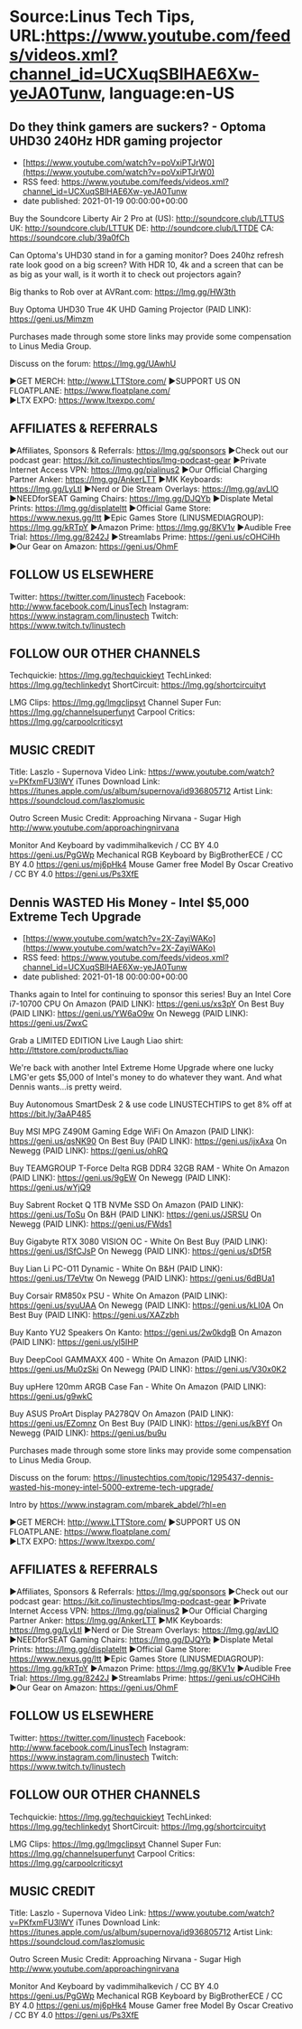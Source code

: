 # Source:Linus Tech Tips, URL:https://www.youtube.com/feeds/videos.xml?channel_id=UCXuqSBlHAE6Xw-yeJA0Tunw, language:en-US

## Do they think gamers are suckers? - Optoma UHD30 240Hz HDR gaming projector
 - [https://www.youtube.com/watch?v=poVxiPTJrW0](https://www.youtube.com/watch?v=poVxiPTJrW0)
 - RSS feed: https://www.youtube.com/feeds/videos.xml?channel_id=UCXuqSBlHAE6Xw-yeJA0Tunw
 - date published: 2021-01-19 00:00:00+00:00

Buy the Soundcore Liberty Air 2 Pro at (US): http://soundcore.club/LTTUS
UK: http://soundcore.club/LTTUK
DE: http://soundcore.club/LTTDE
CA: https://soundcore.club/39a0fCh

Can Optoma's UHD30 stand in for a gaming monitor? Does 240hz refresh rate look good on a big screen? With HDR 10, 4k and a screen that can be as big as your wall, is it worth it to check out projectors again?

Big thanks to Rob over at AVRant.com: https://lmg.gg/HW3th

Buy Optoma UHD30 True 4K UHD Gaming Projector (PAID LINK): https://geni.us/Mimzm

Purchases made through some store links may provide some compensation to Linus Media Group.

Discuss on the forum: https://lmg.gg/UAwhU


►GET MERCH: http://www.LTTStore.com/
►SUPPORT US ON FLOATPLANE: https://www.floatplane.com/  
►LTX EXPO: https://www.ltxexpo.com/   

AFFILIATES & REFERRALS
---------------------------------------------------
►Affiliates, Sponsors & Referrals: https://lmg.gg/sponsors
►Check out our podcast gear: https://kit.co/linustechtips/lmg-podcast-gear
►Private Internet Access VPN: https://lmg.gg/pialinus2
►Our Official Charging Partner Anker: https://lmg.gg/AnkerLTT
►MK Keyboards: https://lmg.gg/LyLtl
►Nerd or Die Stream Overlays: https://lmg.gg/avLlO
►NEEDforSEAT Gaming Chairs: https://lmg.gg/DJQYb
►Displate Metal Prints: https://lmg.gg/displateltt
►Official Game Store: https://www.nexus.gg/ltt
►Epic Games Store (LINUSMEDIAGROUP): https://lmg.gg/kRTpY
►Amazon Prime: https://lmg.gg/8KV1v
►Audible Free Trial: https://lmg.gg/8242J
►Streamlabs Prime: https://geni.us/cOHCiHh
►Our Gear on Amazon: https://geni.us/OhmF

FOLLOW US ELSEWHERE
---------------------------------------------------  
Twitter: https://twitter.com/linustech
Facebook: http://www.facebook.com/LinusTech
Instagram: https://www.instagram.com/linustech
Twitch: https://www.twitch.tv/linustech

FOLLOW OUR OTHER CHANNELS
---------------------------------------------------  
Techquickie: https://lmg.gg/techquickieyt
TechLinked: https://lmg.gg/techlinkedyt
ShortCircuit: https://lmg.gg/shortcircuityt

LMG Clips: https://lmg.gg/lmgclipsyt
Channel Super Fun: https://lmg.gg/channelsuperfunyt
Carpool Critics: https://lmg.gg/carpoolcriticsyt

MUSIC CREDIT
---------------------------------------------------  
Title: Laszlo - Supernova
Video Link: https://www.youtube.com/watch?v=PKfxmFU3lWY
iTunes Download Link: https://itunes.apple.com/us/album/supernova/id936805712
Artist Link: https://soundcloud.com/laszlomusic

Outro Screen Music Credit: Approaching Nirvana - Sugar High http://www.youtube.com/approachingnirvana

Monitor And Keyboard by vadimmihalkevich / CC BY 4.0  https://geni.us/PgGWp
Mechanical RGB Keyboard by BigBrotherECE / CC BY 4.0 https://geni.us/mj6pHk4
Mouse Gamer free Model By Oscar Creativo / CC BY 4.0 https://geni.us/Ps3XfE

## Dennis WASTED His Money - Intel $5,000 Extreme Tech Upgrade
 - [https://www.youtube.com/watch?v=2X-ZayiWAKo](https://www.youtube.com/watch?v=2X-ZayiWAKo)
 - RSS feed: https://www.youtube.com/feeds/videos.xml?channel_id=UCXuqSBlHAE6Xw-yeJA0Tunw
 - date published: 2021-01-18 00:00:00+00:00

Thanks again to Intel for continuing to sponsor this series! Buy an Intel Core i7-10700 CPU
On Amazon (PAID LINK): https://geni.us/xs3pY
On Best Buy (PAID LINK): https://geni.us/YW6aO9w
On Newegg (PAID LINK): https://geni.us/ZwxC

Grab a LIMITED EDITION Live Laugh Liao shirt: http://lttstore.com/products/liao

We're back with another Intel Extreme Home Upgrade where one lucky LMG'er gets $5,000 of Intel's money to do whatever they want. And what Dennis wants...is pretty weird. 

Buy Autonomous SmartDesk 2 & use code LINUSTECHTIPS to get 8% off at https://bit.ly/3aAP485

Buy MSI MPG Z490M Gaming Edge WiFi
On Amazon (PAID LINK): https://geni.us/qsNK90
On Best Buy (PAID LINK): https://geni.us/ijxAxa
On Newegg (PAID LINK): https://geni.us/ohRQ

Buy TEAMGROUP T-Force Delta RGB DDR4 32GB RAM - White
On Amazon (PAID LINK): https://geni.us/9gEW
On Newegg (PAID LINK): https://geni.us/wYjQ9

Buy Sabrent Rocket Q 1TB NVMe SSD
On Amazon (PAID LINK): https://geni.us/ToSu
On B&H (PAID LINK): https://geni.us/JSRSU
On Newegg (PAID LINK): https://geni.us/FWds1

Buy Gigabyte RTX 3080 VISION OC - White
On Best Buy (PAID LINK): https://geni.us/ISfCJsP
On Newegg (PAID LINK): https://geni.us/sDf5R

Buy Lian Li PC-O11 Dynamic - White
On B&H (PAID LINK): https://geni.us/T7eVtw
On Newegg (PAID LINK): https://geni.us/6dBUa1

Buy Corsair RM850x PSU - White
On Amazon (PAID LINK): https://geni.us/syuUAA
On Newegg (PAID LINK): https://geni.us/kLI0A
On Best Buy (PAID LINK): https://geni.us/XAZzbh

Buy Kanto YU2 Speakers
On Kanto: https://geni.us/2w0kdgB
On Amazon (PAID LINK): https://geni.us/yl5IHP

Buy DeepCool GAMMAXX 400 - White
On Amazon (PAID LINK): https://geni.us/Mu0zSki
On Newegg (PAID LINK): https://geni.us/V30x0K2

Buy upHere 120mm ARGB Case Fan - White
On Amazon (PAID LINK): https://geni.us/g9wkC

Buy ASUS ProArt Display PA278QV
On Amazon (PAID LINK): https://geni.us/EZomnz
On Best Buy (PAID LINK): https://geni.us/kBYf
On Newegg (PAID LINK): https://geni.us/bu9u

Purchases made through some store links may provide some compensation to Linus Media Group.

Discuss on the forum: https://linustechtips.com/topic/1295437-dennis-wasted-his-money-intel-5000-extreme-tech-upgrade/

Intro by https://www.instagram.com/mbarek_abdel/?hl=en

►GET MERCH: http://www.LTTStore.com/
►SUPPORT US ON FLOATPLANE: https://www.floatplane.com/  
►LTX EXPO: https://www.ltxexpo.com/   

AFFILIATES & REFERRALS
---------------------------------------------------
►Affiliates, Sponsors & Referrals: https://lmg.gg/sponsors
►Check out our podcast gear: https://kit.co/linustechtips/lmg-podcast-gear
►Private Internet Access VPN: https://lmg.gg/pialinus2
►Our Official Charging Partner Anker: https://lmg.gg/AnkerLTT
►MK Keyboards: https://lmg.gg/LyLtl
►Nerd or Die Stream Overlays: https://lmg.gg/avLlO
►NEEDforSEAT Gaming Chairs: https://lmg.gg/DJQYb
►Displate Metal Prints: https://lmg.gg/displateltt
►Official Game Store: https://www.nexus.gg/ltt
►Epic Games Store (LINUSMEDIAGROUP): https://lmg.gg/kRTpY
►Amazon Prime: https://lmg.gg/8KV1v
►Audible Free Trial: https://lmg.gg/8242J
►Streamlabs Prime: https://geni.us/cOHCiHh
►Our Gear on Amazon: https://geni.us/OhmF

FOLLOW US ELSEWHERE
---------------------------------------------------  
Twitter: https://twitter.com/linustech
Facebook: http://www.facebook.com/LinusTech
Instagram: https://www.instagram.com/linustech
Twitch: https://www.twitch.tv/linustech

FOLLOW OUR OTHER CHANNELS
---------------------------------------------------  
Techquickie: https://lmg.gg/techquickieyt
TechLinked: https://lmg.gg/techlinkedyt
ShortCircuit: https://lmg.gg/shortcircuityt

LMG Clips: https://lmg.gg/lmgclipsyt
Channel Super Fun: https://lmg.gg/channelsuperfunyt
Carpool Critics: https://lmg.gg/carpoolcriticsyt

MUSIC CREDIT
---------------------------------------------------  
Title: Laszlo - Supernova
Video Link: https://www.youtube.com/watch?v=PKfxmFU3lWY
iTunes Download Link: https://itunes.apple.com/us/album/supernova/id936805712
Artist Link: https://soundcloud.com/laszlomusic

Outro Screen Music Credit: Approaching Nirvana - Sugar High http://www.youtube.com/approachingnirvana

Monitor And Keyboard by vadimmihalkevich / CC BY 4.0  https://geni.us/PgGWp
Mechanical RGB Keyboard by BigBrotherECE / CC BY 4.0 https://geni.us/mj6pHk4
Mouse Gamer free Model By Oscar Creativo / CC BY 4.0 https://geni.us/Ps3XfE

